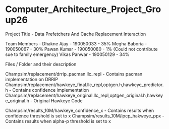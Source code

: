 # Computer_Architecture_Project_Group26

Project Title - Data Prefetchers And Cache Replacement Interaction

Team Members - 
Dhakne Ajay - 190050033 - 35%
Megha Baboria - 190050067 - 30%
Pawan Kumar - 190050080 - 1% (Could not contribute sue to family emergency)
Vikas Panwar - 190050129 - 34%

Files / Folder and their description

Champsim/replacement/drrip_pacman.llc_repl - Contains pacman implementation on DRRIP
Champsim/replacement/hawkeye_final.llc_repl,optgen.h,hawkeye_predictor.h - Contains confidence implementation
Champsim/replacement/hawkeye_original.llc_repl,optgen_original.h,hawkeye_original.h - Original Hawkeye Code

Champsim/results_10M/hawkeye_confidence_x - Contains results when confidence threshold is set to x
Champsim/results_10M/ipcp_hakweye_ppx - Contains results when alpha-p threshold is set to x
